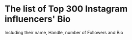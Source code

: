 # The list of Top 300 Instagram influencers' Bio
Including their name, Handle, number of Followers and Bio
